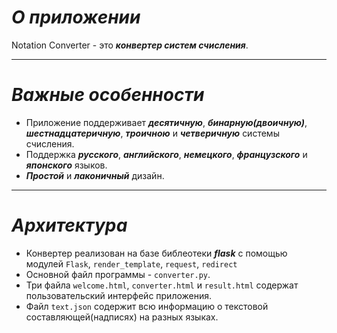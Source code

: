 # ***О приложении***
Notation Converter - это ***конвертер систем счисления***.
___
# ***Важные особенности***
+ Приложение поддерживает ***десятичную***, ***бинарную(двоичную)***, ***шестнадцатеричную***, ***троичною*** и ***четверичную*** системы счисления.
+ Поддержка ***русского***, ***английского***, ***немецкого***, ***французского*** и ***японского*** языков.
+ ***Простой*** и ***лаконичный*** дизайн.
___
# ***Архитектура***
+ Конвертер реализован на базе библеотеки ***flask*** с помощью модулей `Flask`, `render_template`, `request`, `redirect`
+ Основной файл программы - `converter.py`.
+ Три файла `welcome.html`, `converter.html` и `result.html` содержат пользовательский интерфейс приложения.
+ Файл `text.json` содержит всю информацию о текстовой составляющей(надписях) на разных языках.
